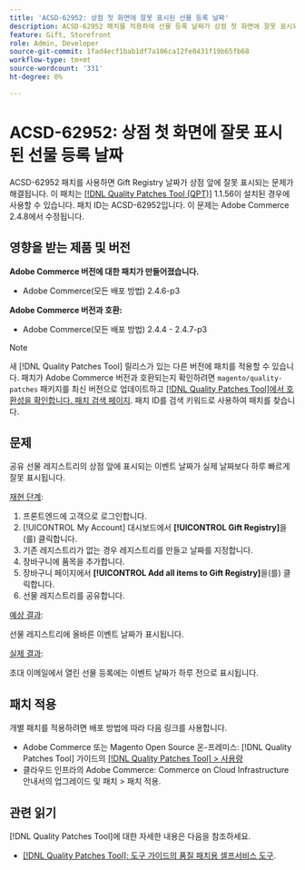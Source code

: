 ```yaml
---
title: 'ACSD-62952: 상점 첫 화면에 잘못 표시된 선물 등록 날짜'
description: ACSD-62952 패치를 적용하여 선물 등록 날짜가 상점 첫 화면에 잘못 표시되는 Adobe Commerce 문제를 해결합니다.
feature: Gift, Storefront
role: Admin, Developer
source-git-commit: 1fad4ecf1bab1df7a106ca12fe0431f19b65fb68
workflow-type: tm+mt
source-wordcount: '331'
ht-degree: 0%

---
```



# ACSD-62952: 상점 첫 화면에 잘못 표시된 선물 등록 날짜

ACSD-62952 패치를 사용하면 Gift Registry 날짜가 상점 앞에 잘못 표시되는 문제가 해결됩니다. 이 패치는 [[!DNL Quality Patches Tool (QPT)]](/help/tools/quality-patches-tool/quality-patches-tool-to-self-serve-quality-patches.md) 1.1.56이 설치된 경우에 사용할 수 있습니다. 패치 ID는 ACSD-62952입니다. 이 문제는 Adobe Commerce 2.4.8에서 수정됩니다.

## 영향을 받는 제품 및 버전

**Adobe Commerce 버전에 대한 패치가 만들어졌습니다.**

* Adobe Commerce(모든 배포 방법) 2.4.6-p3

**Adobe Commerce 버전과 호환:**

* Adobe Commerce(모든 배포 방법) 2.4.4 - 2.4.7-p3

>[!NOTE]
>
>새 [!DNL Quality Patches Tool] 릴리스가 있는 다른 버전에 패치를 적용할 수 있습니다. 패치가 Adobe Commerce 버전과 호환되는지 확인하려면 `magento/quality-patches` 패키지를 최신 버전으로 업데이트하고 [[!DNL Quality Patches Tool]에서 호환성을 확인합니다. 패치 검색 페이지](https://experienceleague.adobe.com/tools/commerce-quality-patches/index.html). 패치 ID를 검색 키워드로 사용하여 패치를 찾습니다.

## 문제

공유 선물 레지스트리의 상점 앞에 표시되는 이벤트 날짜가 실제 날짜보다 하루 빠르게 잘못 표시됩니다.

<u>재현 단계</u>:

1. 프론트엔드에 고객으로 로그인합니다.
1. [!UICONTROL My Account] 대시보드에서 **[!UICONTROL Gift Registry]**&#x200B;을(를) 클릭합니다.
1. 기존 레지스트리가 없는 경우 레지스트리를 만들고 날짜를 지정합니다.
1. 장바구니에 품목을 추가합니다.
1. 장바구니 페이지에서 **[!UICONTROL Add all items to Gift Registry]**&#x200B;을(를) 클릭합니다.
1. 선물 레지스트리를 공유합니다.

<u>예상 결과</u>:

선물 레지스트리에 올바른 이벤트 날짜가 표시됩니다.

<u>실제 결과</u>:

초대 이메일에서 열린 선물 등록에는 이벤트 날짜가 하루 전으로 표시됩니다.

## 패치 적용

개별 패치를 적용하려면 배포 방법에 따라 다음 링크를 사용합니다.

* Adobe Commerce 또는 Magento Open Source 온-프레미스: [!DNL Quality Patches Tool] 가이드의 [[!DNL Quality Patches Tool] > 사용량](/help/tools/quality-patches-tool/usage.md)
* 클라우드 인프라의 Adobe Commerce: Commerce on Cloud Infrastructure 안내서의 업그레이드 및 패치 > 패치 적용.

## 관련 읽기

[!DNL Quality Patches Tool]에 대한 자세한 내용은 다음을 참조하세요.

* [[!DNL Quality Patches Tool]: 도구 가이드의 품질 패치용 셀프서비스 도구](/help/tools/quality-patches-tool/quality-patches-tool-to-self-serve-quality-patches.md).

